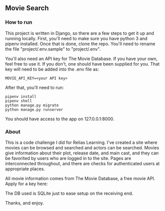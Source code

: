 ## Movie Search 

### How to run

This project is written in Django, so there are a few steps to get it up and running locally.  First, you'll need to make sure you have python 3 and pipenv installed.  Once that is done, clone the repo.  You'll need to rename the file "project/.env.sample" to "project/.env".

You'll also need an API key for The Movie Database.  If you have your own, feel free to use it.  If you don't, one should have been supplied for you.  That key will need to be added into the .env file as:

    MOVIE_API_KEY=<your API key>

After that, you'll need to run:

    pipenv install
    pipenv shell
    python manage.py migrate
    python manage.py runserver

You should have access to the app on 127.0.0.1:8000.


### About

This is a code challenge I did for Relias Learning.  I've created a site where movies can be browsed and searched and actors can be searched.  Movies give information about their plot, release date, and main cast, and they can be favorited by users who are logged in to the site.  Pages are interconnected throughout, and there are checks for authenticated users at appropriate places.  

All movie information comes from The Movie Database, a free movie API.  Apply for a key here:

The DB used is SQLite just to ease setup on the receiving end.  


Thanks, and enjoy.
